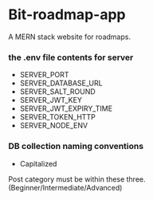 # Bit-roadmap-app
A MERN stack website for roadmaps.

### the .env file contents for server
- SERVER_PORT
- SERVER_DATABASE_URL
- SERVER_SALT_ROUND
- SERVER_JWT_KEY
- SERVER_JWT_EXPIRY_TIME
- SERVER_TOKEN_HTTP
- SERVER_NODE_ENV

### DB collection naming conventions
- Capitalized

Post category must be within these three. (Beginner/Intermediate/Advanced)